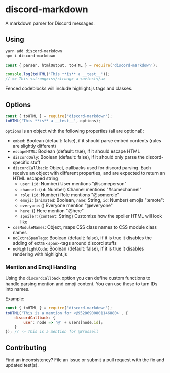 # discord-markdown
A markdown parser for Discord messages.

## Using

```bash
yarn add discord-markdown
npm i discord-markdown
```

```js
const { parser, htmlOutput, toHTML } = require('discord-markdown');

console.log(toHTML('This **is** a __test__'));
// => This <strong>is</strong> a <u>test</u>
```

Fenced codeblocks will include highlight.js tags and classes.

## Options

```js
const { toHTML } = require('discord-markdown');
toHTML('This **is** a __test__', options);
```

`options` is an object with the following properties (all are optional):

* `embed`: Boolean (default: false), if it should parse embed contents (rules are slightly different)
* `escapeHTML`: Boolean (default: true), if it should escape HTML
* `discordOnly`: Boolean (default: false), if it should only parse the discord-specific stuff
* `discordCallback`: Object, callbacks used for discord parsing. Each receive an object with different properties, and are expected to return an HTML escaped string
  * `user`: (`id`: Number) User mentions "@someperson"
  * `channel`: (`id`: Number) Channel mentions "#somechannel"
  * `role`: (`id`: Number) Role mentions "@somerole"
  * `emoji`: (`animated`: Boolean, `name`: String, `id`: Number) emojis ":emote":
  * `everyone`: () Everyone mention "@everyone"
  * `here`: () Here mention "@here"
  * `spoiler`: (`content`: String) Customize how the spoiler HTML will look like
* `cssModuleNames`: Object, maps CSS class names to CSS module class names
* `noExtraSpanTags`: Boolean (default: false), if it is true it disables the adding of extra `<span>`-tags around discord stuffs
* `noHighlightCode`: Boolean (default: false), if it is true it disables rendering with highlight.js

### Mention and Emoji Handling

Using the `discordCallback` option you can define custom functions to handle parsing mention and emoji content. You can use these to turn IDs into names.

Example:

```js
const { toHTML } = require('discord-markdown');
toHTML('This is a mention for <@95286900801146880>', {
	discordCallback: {
		user: node => '@' + users[node.id];
	}
}); // -> This is a mention for @Brussell
```

## Contributing

Find an inconsistency? File an issue or submit a pull request with the fix and updated test(s).
